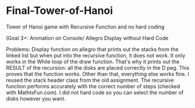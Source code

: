 # Final-Tower-of-Hanoi
Tower of Hanoi game with Recursive Function and no hard coding

(Goal 3+: Animation on Console/ Allegro Display without Hard Code 

Problems:
Display function on allegro that prints out the stacks from the linked
list but when put into the recursive function, it does not work. It only works in the While loop of the draw function. That's why it prints out the RESULT of the recursion: all the disks are placed correctly in the D peg. This proves that the function works.
 Other than that, everything else works fine. I reused the stack header class from the old assignment.
 The recursive function performs accurately with the correct number of steps
(checked with MathIsFun.com). I did not hard code so you can select the number
 of disks however you want.

